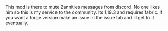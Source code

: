 This mod is there to mute Zannities messages from discord. No one likes him so this is my service to the community.
Its 1.19.3 and requires fabric. If you want a forge version make an issue in the issue tab and ill get to it eventually.
